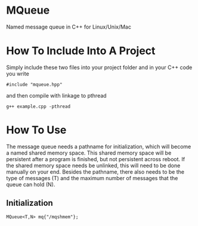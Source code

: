 # MQueue
Named message queue in C++ for Linux/Unix/Mac

# How To Include Into A Project
Simply include these two files into your project folder and in your C++ code you write

```
#include "mqueue.hpp"
```
and then compile with linkage to pthread

```
g++ example.cpp -pthread
```

# How To Use
The message queue needs a pathname for initialization, which will become a named shared memory space. This shared memory space will be persistent after a program is finished, but not persistent across reboot. If the shared memory space needs be unlinked, this will need to be done manually on your end.
Besides the pathname, there also needs to be the type of messages (T) and the maximum number of messages that the queue can hold (N).
## Initialization
```
MQueue<T,N> mq{"/mqshmem"};
```

